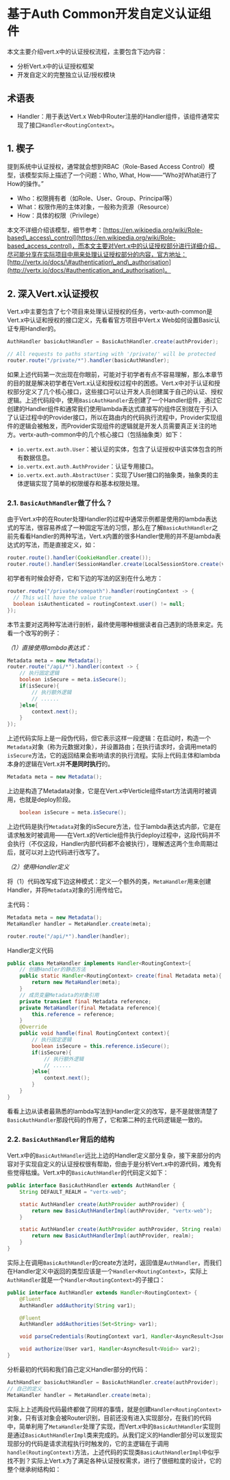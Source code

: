 # 基于Auth Common开发自定义认证组件

本文主要介绍vert.x中的认证授权流程，主要包含下边内容：

* 分析Vert.x中的认证授权框架
* 开发自定义的完整独立认证/授权模块

## 术语表

* Handler：用于表达Vert.x Web中Router注册的Handler组件，该组件通常实现了接口`Handler<RoutingContext>`。

## 1. 楔子

提到系统中认证授权，通常就会想到RBAC（Role-Based Access Control）模型，该模型实际上描述了一个问题：Who, What, How——“Who对What进行了How的操作。”

* Who：权限拥有者（如Role、User、Group、Principal等）
* What：权限作用的主体对象，一般称为资源（Resource）
* How：具体的权限（Privilege）

本文不详细介绍该模型，细节参考：[https://en.wikipedia.org/wiki/Role-based\_access\_control](https://en.wikipedia.org/wiki/Role-based_access_control)，而本文主要对Vert.x中的认证授权部分进行详细介绍，尽可能分享在实际项目中用来处理认证授权部分的内容，官方地址：[http://vertx.io/docs/\#authentication\_and\_authorisation](http://vertx.io/docs/#authentication_and_authorisation)。

## 2. 深入Vert.x认证授权

Vert.x中主要包含了七个项目来处理认证授权的任务，vertx-auth-common是Vert.x中认证和授权的接口定义，先看看官方项目中Vert.x Web如何设置Basic认证专用Handler的。

```java
AuthHandler basicAuthHandler = BasicAuthHandler.create(authProvider);

// All requests to paths starting with '/private/' will be protected
router.route("/private/*").handler(basicAuthHandler);
```

如果上述代码第一次出现在你眼前，可能对于初学者有点不容易理解，那么本章节的目的就是解决初学者在Vert.x认证和授权过程中的困惑。Vert.x中对于认证和授权部分定义了几个核心接口，这些接口可以让开发人员创建属于自己的认证、授权逻辑。上述代码段中，使用`BasicAuthHandler`去创建了一个Handler组件，通过它创建的Handler组件和通常我们使用lambda表达式直接写的组件区别就在于引入了认证过程中的Provider接口，所以在路由内的代码执行流程中，Provider实现组件的逻辑会被触发，而Provider实现组件的逻辑就是开发人员需要真正关注的地方。vertx-auth-common中的几个核心接口（包括抽象类）如下：

* `io.vertx.ext.auth.User`：被认证的实体，包含了认证授权中该实体包含的所有数据信息。
* `io.vertx.ext.auth.AuthProvider`：认证专用接口。
* `io.vertx.ext.auth.AbstractUser`：实现了User接口的抽象类，抽象类的主体逻辑实现了简单的权限缓存和基本权限处理。

### 2.1. `BasicAuthHandler`做了什么？

由于Vert.x中的在Router处理Handler的过程中通常示例都是使用的lambda表达式的写法，很容易养成了一种固定写法的习惯，那么在了解`BasicAuthHandler`之前先看看Handler的两种写法，Vert.x内置的很多Handler使用的并不是lambda表达式的写法，而是直接定义，如：

```java
router.route().handler(CookieHandler.create());
router.route().handler(SessionHandler.create(LocalSessionStore.create(vertx)));
```

初学者有时候会好奇，它和下边的写法的区别在什么地方：

```java
router.route("/private/somepath").handler(routingContext -> {
  // This will have the value true
  boolean isAuthenticated = routingContext.user() != null;
});
```

本节主要对这两种写法进行剖析，最终使用哪种根据读者自己遇到的场景来定。先看一个改写的例子：

_（1）直接使用lambda表达式：_

```java
Metadata meta = new Metadata();
router.route("/api/*").handler(context -> {
    // 执行固定逻辑
    boolean isSecure = meta.isSecure();
    if(isSecure){
        // 执行额外逻辑
        // ......
    }else{
        context.next();
    }
});
```

上述代码实际上是一段伪代码，但它表示这样一段逻辑：在启动时，构造一个`Metadata`对象（称为元数据对象），并设置路由；在执行请求时，会调用meta的`isSecure`方法，它的返回结果会影响请求的执行流程。实际上代码主体和lambda本身的逻辑在Vert.x并**不是同时执行**的。

```java
Metadata meta = new Metadata();
```

上边是构造了Metadata对象，它是在Vert.x中Verticle组件start方法调用时被调用，也就是deploy阶段。

```java
    boolean isSecure = meta.isSecure();
```

上边代码是执行`Metadata`对象的isSecure方法，位于lambda表达式内部，它是在请求触发时被调用——在Vert.x的Verticle组件执行deploy过程中，这段代码并不会执行（不仅这段，Handler内部代码都不会被执行），理解透这两个生命周期过后，就可以对上边代码进行改写了。

_（2）使用Handler定义_

将（1）代码改写成下边这种模式：定义一个额外的类，`MetaHandler`用来创建Handler，并将`Metadata`对象的引用传给它。

主代码：

```java
Metadata meta = new Metadata();
MetaHandler handler = MetaHandler.create(meta);

router.route("/api/*").handler(handler);
```

Handler定义代码

```java
public class MetaHandler implements Handler<RoutingContext>{
    // 创建Handler的静态方法
    public static Handler<RoutingContext> create(final Metadata meta){
        return new MetaHandler(meta);
    }
    // 成员变量Metadata的对象引用
    private transient final Metadata reference;
    private MetaHandler(final Metadata reference){
        this.reference = reference;
    }
    @Override
    public void handle(final RoutingContext context){
        // 执行固定逻辑
        boolean isSecure = this.reference.isSecure();
        if(isSecure){
            // 执行额外逻辑
            // ......
        }else{
            context.next();
        }
    }
}
```

看看上边从读者最熟悉的lambda写法到Handler定义的改写，是不是就很清楚了`BasicAuthHandler`那段代码的作用了，它和第二种的主代码逻辑是一致的。

### 2.2. `BasicAuthHandler`背后的结构

Vert.x中的`BasicAuthHandler`远比上边的Handler定义部分复杂，接下来部分的内容对于实现自定义的认证授权很有帮助，但由于是分析Vert.x中的源代码，难免有些觉得枯燥。Vert.x中的`BasicAuthHandler`的代码定义如下：

```java
public interface BasicAuthHandler extends AuthHandler {
    String DEFAULT_REALM = "vertx-web";

    static AuthHandler create(AuthProvider authProvider) {
        return new BasicAuthHandlerImpl(authProvider, "vertx-web");
    }

    static AuthHandler create(AuthProvider authProvider, String realm) {
        return new BasicAuthHandlerImpl(authProvider, realm);
    }
}
```

实际上在调用`BasicAuthHandler`的create方法时，返回值是`AuthHandler`，而我们在Handler定义中返回的类型应该是一个`Handler<RoutingContext>`，实际上`AuthHandler`就是一个`Handler<RoutingContext>`的子接口：

```java
public interface AuthHandler extends Handler<RoutingContext> {
    @Fluent
    AuthHandler addAuthority(String var1);

    @Fluent
    AuthHandler addAuthorities(Set<String> var1);

    void parseCredentials(RoutingContext var1, Handler<AsyncResult<JsonObject>> var2);

    void authorize(User var1, Handler<AsyncResult<Void>> var2);
}
```



分析最初的代码和我们自己定义Handler部分的代码：

```java
AuthHandler basicAuthHandler = BasicAuthHandler.create(authProvider);
// 自己的定义
MetaHandler handler = MetaHandler.create(meta);
```

实际上上述两段代码最终都做了同样的事情，就是创建`Handler<RoutingContext>`对象，只有该对象会被Router识别，目前还没有进入实现部分，在我们的代码中，简单利用了`MetaHandler`处理了实现，而Vert.x中的`BasicAuthHandler`实现则是通过`BasicAuthHandlerImpl`类来完成的。从我们定义的Handler部分可以发现实现部分的代码是请求流程执行时触发的，它的主逻辑在于调用`handle(RoutingContext)`方法，上述代码的实现类`BasicAuthHandlerImpl`中似乎找不到？实际上Vert.x为了满足各种认证授权需求，进行了很细粒度的设计，它的整个继承树结构如：

